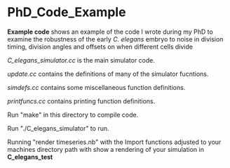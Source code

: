 # PhD_Code_Example

**Example code** shows an example of the code I wrote during my PhD to examine the robustness of the early _C._ _elegans_ embryo to noise in division timing, division angles and offsets on when different cells divide

_C_elegans_simulator.cc_ is the main simulator code.

_update.cc_ contains the definitions of many of the simulator fucntions.

_simdefs.cc_ contains some miscellaneous function definitions.

_printfuncs.cc_ contains printing function definitions.

Run "make" in this directory to compile code. 

Run "./C_elegans_simulator" to run.

Running "render timeseries.nb" with the Import functions adjusted to your machines directory path with show a rendering of your simulation in **C_elegans_test**
